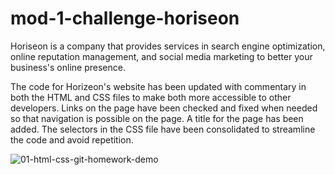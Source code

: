 # mod-1-challenge-horiseon

Horiseon is a company that provides services in search engine optimization, online reputation management, and social media marketing to better your business's online presence.

The code for Horizeon's website has been updated with commentary in both the HTML and CSS files to make both more accessible to other developers.  Links on the page have been checked and fixed when needed so that navigation is possible on the page.  A title for the page has been added.  The selectors in the CSS file have been consolidated to streamline the code and avoid repetition.

![01-html-css-git-homework-demo](https://user-images.githubusercontent.com/107148691/177646185-4ca98f16-1e89-46b3-91e5-6417e15e48a2.png)

